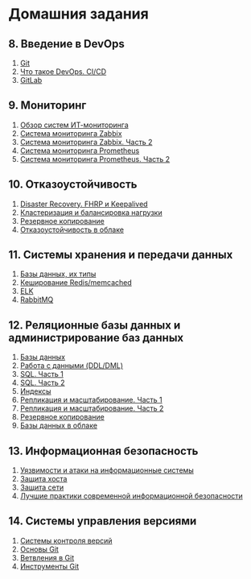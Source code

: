 # Домашния задания

## 8. Введение в DevOps

1. [Git](homework/08.01-Git/README.md)
2. [Что такое DevOps. CI/CD](homework/08.02-CICD/README.md)
3. [GitLab](homework/08.03-GitLab/README.md)

## 9. Мониторинг

1. [Обзор систем ИТ-мониторинга](homework/09.01-MonitoringOverview/README.md)
2. [Система мониторинга Zabbix](homework/09.02-Zabbix-1/README.md)
3. [Система мониторинга Zabbix. Часть 2](homework/09.03-Zabbix-2/README.md)
4. [Система мониторинга Prometheus](homework/09.04-Prometheus/README.md)
5. [Система мониторинга Prometheus. Часть 2](homework/09.05-Prometheus-2/README.md)

## 10. Отказоустойчивость

1. [Disaster Recovery. FHRP и Keepalived](homework/10.01-FHRPAndKeepalived/README.md)
2. [Кластеризация и балансировка нагрузки](homework/10.02-ClusteringAndLoadBalancing/README.md)
3. [Резервное копирование](homework/10.03-Backup/README.md)
4. [Отказоустойчивость в облаке](homework/10.04-CloudResilience/README.md)

## 11. Системы хранения и передачи данных

1. [Базы данных, их типы](homework/11.01-TypesOfDatabases/README.md)
2. [Кеширование Redis/memcached](homework/11.02-CachingWithMemcachedAndRedis/README.md)
3. [ELK](homework/11.03-ELK/README.md)
4. [RabbitMQ](homework/11.04-RabbitMQ/README.md)

## 12. Реляционные базы данных и администрирование баз данных

1. [Базы данных](homework/12.01-Databases/README.md)
2. [Работа с данными (DDL/DML)](homework/12.02-DataOperations/README.md)
3. [SQL. Часть 1](homework/12.03-SQL_1/README.md)
4. [SQL. Часть 2](homework/12.04-SQL_2/README.md)
5. [Индексы](homework/12.05-Index/README.md)
6. [Репликация и масштабирование. Часть 1](homework/12.06-Replication_1/README.md)
7. [Репликация и масштабирование. Часть 2](homework/12.07-Replication_2/README.md)
8. [Резервное копирование](homework/12.08-Backup/README.md)
9. [Базы данных в облаке](homework/12.09-DatabasesInCloud/README.md)

## 13. Информационная безопасность

1. [Уязвимости и атаки на информационные системы](homework/13.01-VulnerabilitiesAndAttacks/README.md)
2. [Защита хоста](homework/13.02-HostProtection/README.md)
3. [Защита сети](homework/13.03-NetworkProtection/README.md)
4. [Лучшие практики современной информационной безопасности]()

## 14. Системы управления версиями

1. [Системы контроля версий]()
2. [Основы Git]()
3. [Ветвления в Git]()
4. [Инструменты Git]()
